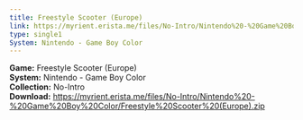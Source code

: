 ```yaml
---
title: Freestyle Scooter (Europe)
link: https://myrient.erista.me/files/No-Intro/Nintendo%20-%20Game%20Boy%20Color/Freestyle%20Scooter%20(Europe).zip
type: single1
System: Nintendo - Game Boy Color
---
```

<b>Game:</b> Freestyle Scooter (Europe)<br>
<b>System:</b> Nintendo - Game Boy Color<br>
<b>Collection:</b> No-Intro<br>
<b>Download:</b> https://myrient.erista.me/files/No-Intro/Nintendo%20-%20Game%20Boy%20Color/Freestyle%20Scooter%20(Europe).zip